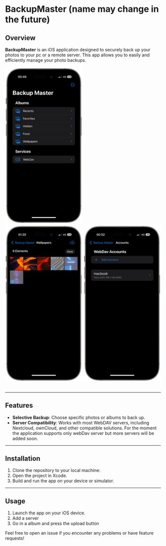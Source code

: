 # BackupMaster (name may change in the future)

## Overview
**BackupMaster** is an iOS application designed to securely back up your photos to your pc or a remote server. This app allows you to easily and efficiently manage your photo backups.

<img src="Screenshots/home_screen.jpg" width="250" alt="Screenshot of
BackupMaster Home screen" /> &nbsp;
<img src="Screenshots/album_screen.jpg" width="250" alt="Screenshot of
BackupMaster album screen" />
<img src="Screenshots/accounts_screen.jpg" width="250" alt="Screenshot of
BackupMaster account list screen" /> &nbsp;

---

## Features
- **Selective Backup**: Choose specific photos or albums to back up.
- **Server Compatibility**: Works with most WebDAV servers, including Nextcloud, ownCloud, and other compatible solutions. For the moment the application supports only webDav server but more servers will be added soon.

---

## Installation
1. Clone the repository to your local machine:
2. Open the project in Xcode.
3. Build and run the app on your device or simulator.

---

## Usage
1. Launch the app on your iOS device.
2. Add a server
3. Go in a album and press the upload button

Feel free to open an issue if you encounter any problems or have feature requests!
